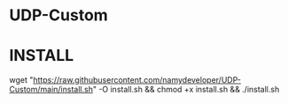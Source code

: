 # UDP-Custom

# INSTALL 
wget "https://raw.githubusercontent.com/namydeveloper/UDP-Custom/main/install.sh" -O install.sh && chmod +x install.sh && ./install.sh
